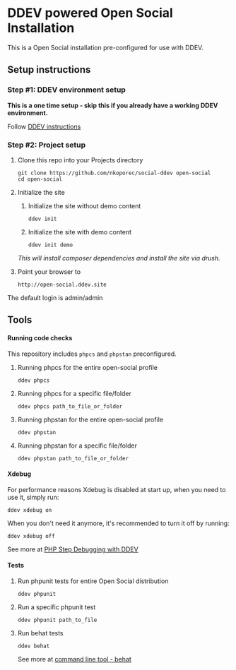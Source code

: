# DDEV powered Open Social Installation

This is a Open Social installation pre-configured for use with DDEV.

## Setup instructions

### Step #1: DDEV environment setup

**This is a one time setup - skip this if you already have a working DDEV environment.**

Follow [DDEV instructions](https://ddev.readthedocs.io/en/stable/)

### Step #2: Project setup

1. Clone this repo into your Projects directory

    ```
    git clone https://github.com/nkoporec/social-ddev open-social
    cd open-social
    ```

2. Initialize the site
    1. Initialize the site without demo content
    
        ```
        ddev init
        ```
    
    2. Initialize the site with demo content
    
        ```
        ddev init demo
        ```
    
    
   _This will install composer dependencies and install the site via drush._


3. Point your browser to

    ```
    http://open-social.ddev.site
    ```

The default login is admin/admin

## Tools

#### Running code checks

 This repository includes `phpcs` and `phpstan` preconfigured.

 1. Running phpcs for the entire open-social profile

    ```
    ddev phpcs
    ```
   

 2. Running phpcs for a specific file/folder

    ```
    ddev phpcs path_to_file_or_folder
    ```

 3. Running phpstan for the entire open-social profile

    ```
    ddev phpstan
    ```

 4. Running phpstan for a specific file/folder

    ```
    ddev phpstan path_to_file_or_folder
    ```

#### Xdebug

For performance reasons Xdebug is disabled at start up, when you need to use it, simply run:

```
ddev xdebug on
```

When you don't need it anymore, it's recommended to turn it off by running:

```
ddev xdebug off
```

See more at [PHP Step Debugging with DDEV](https://ddev.readthedocs.io/en/stable/users/step-debugging/)

#### Tests

 1. Run phpunit tests for entire Open Social distribution

    ```
    ddev phpunit
    ```
    
 2. Run a specific phpunit test

    ```
    ddev phpunit path_to_file
    ```
    
 3. Run behat tests

    ```
    ddev behat
    ```
    See more at [command line tool - behat](https://docs.behat.org/en/v2.5/guides/6.cli.html#command-line-tool-behat)
 

